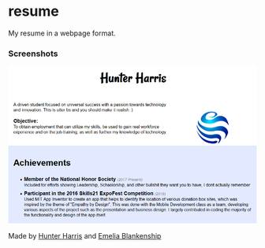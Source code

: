 # resume
My resume in a webpage format.

### Screenshots
![Screenshot](https://github.com/hbh7/resume/blob/master/screenshot.png "Resume Site")

Made by [Hunter Harris](https://github.com/hbh7) and [Emelia Blankenship](https://github.com/GregPikitis)
